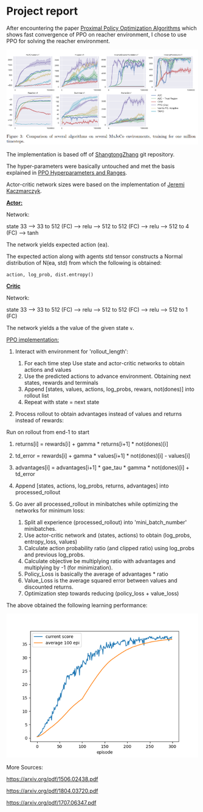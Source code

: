 # Project report



After encountering the paper [Proximal Policy Optimization Algorithms](https://arxiv.org/pdf/1707.06347.pdf) which shows fast convergence of PPO on reacher environment, I chose to use PPO for solving the reacher environment.

![1562857315785](report_images/reacherv1_ppo.png) 



The implementation is based off of [ShangtongZhang](https://github.com/ShangtongZhang) git repository.

The hyper-parameters were basically untouched and met the basis explained in [PPO Hyperparameters and Ranges](https://medium.com/@aureliantactics).

Actor-critic network sizes were based on the implementation of  [Jeremi Kaczmarczyk](https://github.com/jknthn/reacher-ppo.git).

<u>**Actor:**</u>

Network:

state 33 --> 33 to 512 (FC) --> relu --> 512 to 512 (FC) --> relu --> 512 to 4 (FC) --> tanh

The network yields expected action (ea).

The expected action along with agents std tensor constructs a Normal distribution of N(ea, std) from which the following is obtained:

```
action, log_prob, dist.entropy()
```

**<u>Critic</u>**

Network:

state 33 --> 33 to 512 (FC) --> relu --> 512 to 512 (FC) --> relu --> 512 to 1 (FC)

The network yields a the value of the given state ```v```.



<u>PPO implementation:</u>

1. Interact with environment for 'rollout_length':

   1. For each time step Use state and actor-critic networks to obtain actions and values
   2. Use the predicted actions to advance environment. Obtaining next states, rewards and terminals
   3. Append [states, values, actions, log_probs, rewars, not(dones)] into rollout list
   4. Repeat with state = next state

2.  Process rollout to obtain advantages instead of values and returns instead of rewards:

   Run on rollout from end-1 to start

   1. returns[i] = rewards[i] + gamma * returns[i+1] * not(dones)[i]
   2. td_error = rewards[i] + gamma * values[i+1] * not(dones)[i] - values[i]
   3. advantages[i] = advantages[i+1] * gae_tau * gamma * not(dones)[i] + td_error
   4. Append [states, actions, log_probs, returns, advantages] into processed_rollout

3. Go aver all processed_rollout in minibatches while optimizing the networks for minimum loss:

   1. Split all experience (processed_rollout) into 'mini_batch_number' minibatches.
   2. Use actor-critic network and (states, actions) to obtain (log_probs, entropy_loss, values)
   3. Calculate action probability ratio (and clipped ratio) using log_probs and previous log_probs.
   4. Calculate objective be multiplying ratio with advantages and multiplying by -1 (for minimization).
   5. Policy_Loss is basically the average of advantages * ratio
   6. Value_Loss is the average squared error between values and discounted returns.
   7. Optimization step towards reducing (policy_loss + value_loss)



The above obtained the following learning performance:

![1562857315785](report_images/learning_rates.png)



More Sources:


https://arxiv.org/pdf/1506.02438.pdf

https://arxiv.org/pdf/1804.03720.pdf

https://arxiv.org/pdf/1707.06347.pdf
